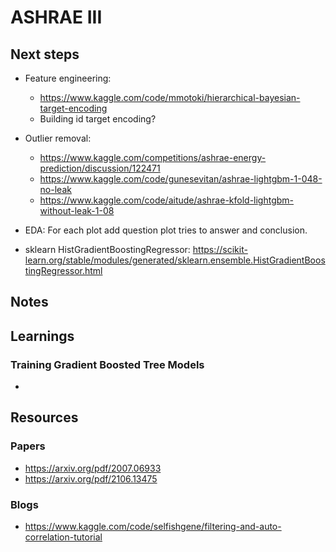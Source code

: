 # ASHRAE III

## Next steps

- Feature engineering:
    - https://www.kaggle.com/code/mmotoki/hierarchical-bayesian-target-encoding
    - Building id target encoding?

- Outlier removal:
    - https://www.kaggle.com/competitions/ashrae-energy-prediction/discussion/122471
    - https://www.kaggle.com/code/gunesevitan/ashrae-lightgbm-1-048-no-leak
    - https://www.kaggle.com/code/aitude/ashrae-kfold-lightgbm-without-leak-1-08

- EDA: For each plot add question plot tries to answer and conclusion.
- sklearn HistGradientBoostingRegressor: https://scikit-learn.org/stable/modules/generated/sklearn.ensemble.HistGradientBoostingRegressor.html


## Notes

## Learnings

### Training Gradient Boosted Tree Models

- 

## Resources

### Papers

- https://arxiv.org/pdf/2007.06933
- https://arxiv.org/pdf/2106.13475

### Blogs

- https://www.kaggle.com/code/selfishgene/filtering-and-auto-correlation-tutorial